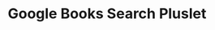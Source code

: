 ---
title: Google Books Search Pluslet
tags: [pluslets]
keywords: pluslets
last_updated: Dec 2, 2016
summary: 
sidebar: sp4_sidebar
permalink: sp4_pluslet_google_books.html
folder: sp4
---